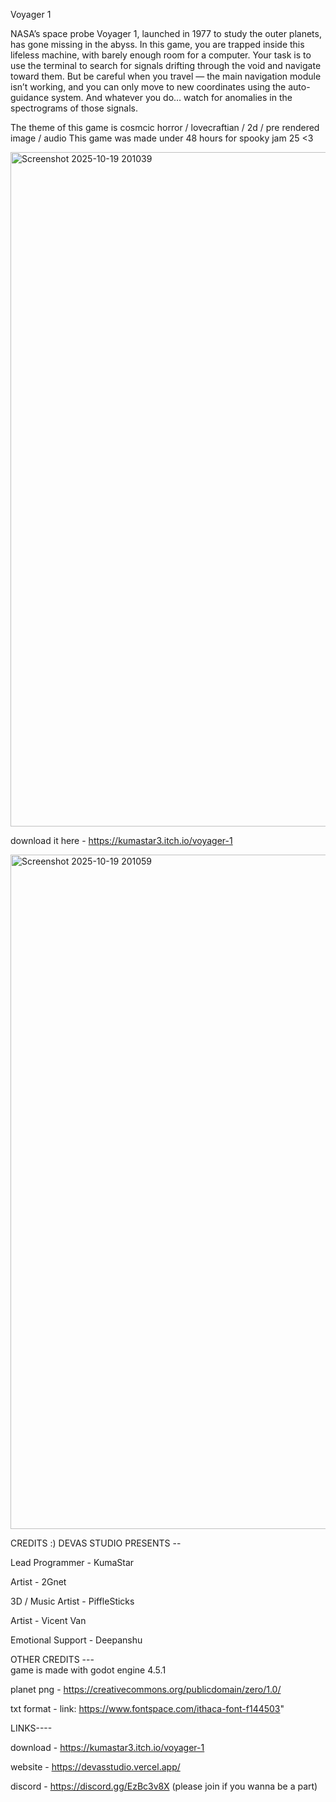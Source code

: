 
Voyager 1

NASA’s space probe Voyager 1, launched in 1977 to study the outer planets, has gone missing in the abyss.
In this game, you are trapped inside this lifeless machine, with barely enough room for a computer. Your task is to use the terminal to search for signals drifting through the void and navigate toward them.
But be careful when you travel — the main navigation module isn’t working, and you can only move to new coordinates using the auto-guidance system.
And whatever you do… watch for anomalies in the spectrograms of those signals.

The theme of this game is cosmcic horror / lovecraftian / 2d / pre rendered image / audio
This game was made under 48 hours for spooky jam 25 <3

<img width="1919" height="1079" alt="Screenshot 2025-10-19 201039" src="https://github.com/user-attachments/assets/6afcd187-0c4e-4c5d-a16e-e959111f0c89" />

download it here - https://kumastar3.itch.io/voyager-1 

<img width="1919" height="1079" alt="Screenshot 2025-10-19 201059" src="https://github.com/user-attachments/assets/088b0f37-8472-420e-a740-16c548ad97fd" />


CREDITS :)
DEVAS STUDIO PRESENTS --

Lead Programmer - KumaStar  
 
Artist - 2Gnet   

3D / Music Artist - PiffleSticks   

Artist - Vicent Van   

Emotional Support - Deepanshu  


OTHER CREDITS ---  
game is made with godot engine 4.5.1   

planet png - https://creativecommons.org/publicdomain/zero/1.0/   

txt format - link: https://www.fontspace.com/ithaca-font-f144503"   


LINKS----

download - https://kumastar3.itch.io/voyager-1     

website - https://devasstudio.vercel.app/   

discord - https://discord.gg/EzBc3v8X (please join if you wanna be a part)   
